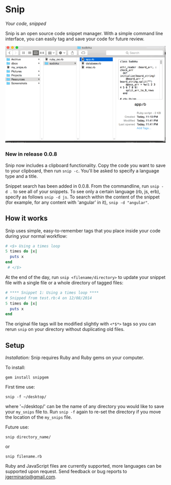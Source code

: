 Snip 
====
*Your code, snipped*

Snip is an open source code snippet manager. With a simple command line interface, you can easily tag and save your code for future review.
<p align="center">
<img src="snip.gif" />
</p>

### New in release 0.0.8

Snip now includes a clipboard functionality. Copy the code you want to save to your clipboard, then run `snip -c`. You'll be asked to specify a language type and a title.

Snippet search has been added in 0.0.8. From the commandline, run `snip -d .` to see all of your snippets. To see only a certain language (rb, js, erb), specify as follows `snip -d js`. To search within the content of the snippet (for example, for any content with 'angular' in it), `snip -d "angular"`.


## How it works

Snip uses simple, easy-to-remember tags that you place inside your code during your normal workflow:
```ruby
# <$> Using a times loop
5 times do |x|
  puts x
end
 # </$>
```

At the end of the day, run `snip <filename/directory>` to update your snippet file with a single file or a whole directory of tagged files:

```ruby
# **** Snippet 1: Using a times loop ****
# Snipped from test.rb:4 on 12/08/2014
5 times do |x|
  puts x
end
```

The original file tags will be modified slightly with `<*$*>` tags so you can rerun `snip` on your directory without duplicating old files.

## Setup
*Installation:*
Snip requires Ruby and Ruby gems on your computer.

To install:
```
gem install snipgem
```

First time use:
```
snip -f ~/desktop/
```
where '~/desktop/' can be the name of any directory you would like to save your `my_snips` file to. Run `snip -f` again to re-set the directory if you move the location of the `my_snips` file.

Future use:
```
snip directory_name/
```
or
```
snip filename.rb
```

Ruby and JavaScript files are currently supported, more languages can be supported upon request. Send feedback or bug reports to jgerminario@gmail.com.



